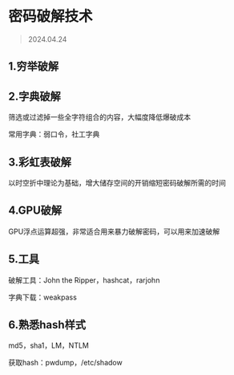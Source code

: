 # 密码破解技术

> 2024.04.24



## 1.穷举破解



## 2.字典破解

筛选或过滤掉一些全字符组合的内容，大幅度降低爆破成本

常用字典：弱口令，社工字典



## 3.彩虹表破解

以时空折中理论为基础，增大储存空间的开销缩短密码破解所需的时间



## 4.GPU破解

GPU浮点运算超强，非常适合用来暴力破解密码，可以用来加速破解



## 5.工具

破解工具：John the Ripper，hashcat，rarjohn

字典下载：weakpass



## 6.熟悉hash样式

md5，sha1，LM，NTLM

获取hash：pwdump，/etc/shadow